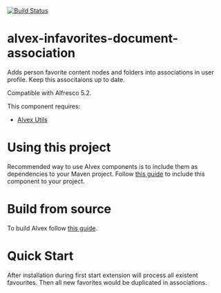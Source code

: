 [![Build Status](https://travis-ci.org/ITDSystems/alvex-infavorites-document-association.svg?branch=master)](https://travis-ci.org/ITDSystems/alvex-infavorites-document-association)

alvex-infavorites-document-association
========================

Adds person favorite content nodes and folders into associations in user profile. Keep this associtaions up to date.

Compatible with Alfresco 5.2.

This component requires:
* [Alvex Utils](https://github.com/ITDSystems/alvex-utils)

# Using this project

Recommended way to use Alvex components is to include them as dependencies to your Maven project. Follow [this guide](https://github.com/ITDSystems/alvex#recommended-way-include-alvex-to-your-project-via-maven-configuration) to include this component to your project.

# Build from source

To build Alvex follow [this guide](https://github.com/ITDSystems/alvex#build-component-from-source).


# Quick Start

After installation during first start extension will process all existent favourites. Then all new favorites would be duplicated in associations.
